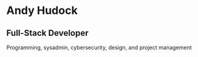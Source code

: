 # Andy Hudock

## Full-Stack Developer
Programming, sysadmin, cybersecurity, design, and project management

<!-- [![](https://skillicons.dev/icons?i=ableton,aws,bash,bootstrap,c,css,git,github,html,ai,js,jquery,linux,mysql,nginx,ps,php,powershell,py,regex,replit,svg,vim,vscode,wordpress)](https://skillicons.dev)-->
